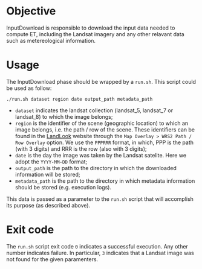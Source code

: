 # Objective
InputDownload is responsible to download the input data needed to compute ET, including the Landsat imagery and any other relavant data such as metereological information.

# Usage

The InputDownload phase should be wrapped by a `run.sh`. This script could be used as follow:

```
./run.sh dataset region date output_path metadata_path
```

- `dataset` indicates the landsat collection (landsat_5, landsat_7 or landsat_8) to which the image belongs;
- `region` is the identifier of the scene (geographic location) to which an image belongs, i.e. the path / row of the scene. These identifiers can be found in the [LandLook](https://landlook.usgs.gov/viewer.html) website through the `Map Overlay > WRS2 Path / Row Overlay` option. We use the `PPPRRR` format, in which, PPP is the path (with 3 digits) and RRR is the row (also with 3 digits);
- `date` is the day the image was taken by the Landsat satelite. Here we adopt the `YYYY-MM-DD` format;
- `output_path` is the path to the directory in which the downloaded information will be stored;
- `metadata_path` is the path to the directory in which metadata information should be stored (e.g. execution logs).

This data is passed as a parameter to the `run.sh` script that will accomplish its purpose (as described above).

# Exit code

The `run.sh` script exit code `0` indicates a successful execution. Any other number indicates failure. In particular, `3` indicates that a Landsat image was not found for the given paramenters.
